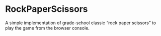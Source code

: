 # RockPaperScissors
A simple implementation of grade-school classic “rock paper scissors” to play the game from the browser console.
